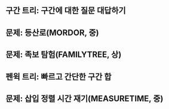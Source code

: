 ## 구간 트리: 구간에 대한 질문 대답하기

## 문제: 등산로(MORDOR, 중)

## 문제: 족보 탐험(FAMILYTREE, 상)

## 펜윅 트리: 빠르고 간단한 구간 합

## 문제: 삽입 정렬 시간 재기(MEASURETIME, 중)
